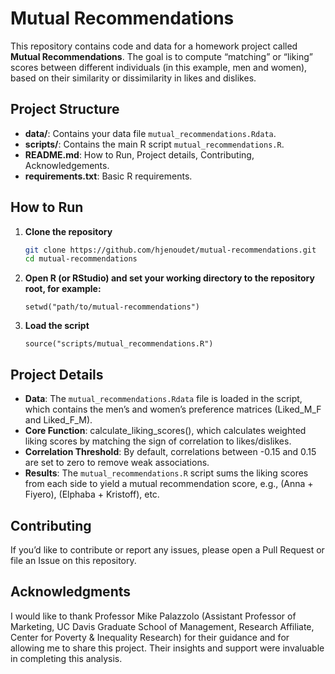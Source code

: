 # Mutual Recommendations

This repository contains code and data for a homework project called **Mutual Recommendations**. The goal is to compute “matching” or “liking” scores between different individuals (in this example, men and women), based on their similarity or dissimilarity in likes and dislikes.

## Project Structure

- **data/**: Contains your data file `mutual_recommendations.Rdata`.
- **scripts/**: Contains the main R script `mutual_recommendations.R`.  
- **README.md**: How to Run, Project details, Contributing, Acknowledgements. 
- **requirements.txt**: Basic R requirements.

## How to Run

1. **Clone the repository**  
   ```bash
   git clone https://github.com/hjenoudet/mutual-recommendations.git
   cd mutual-recommendations
   ```

2. **Open R (or RStudio) and set your working directory to the repository root, for example:**
   ```{r}
   setwd("path/to/mutual-recommendations")
   ```
3. **Load the script**
   ```{r}
   source("scripts/mutual_recommendations.R")
   ```
## Project Details 
- **Data**: The `mutual_recommendations.Rdata` file is loaded in the script, which contains the men’s and women’s preference matrices (Liked_M_F and Liked_F_M).
- **Core Function**: calculate_liking_scores(), which calculates weighted liking scores by matching the sign of correlation to likes/dislikes.
- **Correlation Threshold**: By default, correlations between -0.15 and 0.15 are set to zero to remove weak associations.
- **Results**: The `mutual_recommendations.R` script sums the liking scores from each side to yield a mutual recommendation score, e.g., (Anna + Fiyero), (Elphaba + Kristoff), etc.

## Contributing
If you’d like to contribute or report any issues, please open a Pull Request or file an Issue on this repository.

## Acknowledgments
I would like to thank Professor Mike Palazzolo (Assistant Professor of Marketing, UC Davis Graduate School of Management, Research Affiliate, Center for Poverty & Inequality Research) for their guidance and for allowing me to share this project. Their insights and support were invaluable in completing this analysis.
